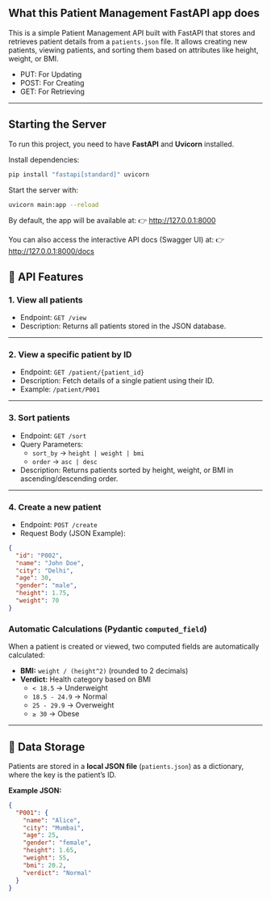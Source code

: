 ## What this Patient Management FastAPI app does

This is a simple Patient Management API built with FastAPI that stores and retrieves patient details from a `patients.json` file. It allows creating new patients, viewing patients, and sorting them based on attributes like height, weight, or BMI.

- PUT: For Updating
- POST: For Creating
- GET: For Retrieving 
---

## Starting the Server

To run this project, you need to have **FastAPI** and **Uvicorn** installed.

Install dependencies:
```bash
pip install "fastapi[standard]" uvicorn

```
Start the server with:
```bash
uvicorn main:app --reload
```

By default, the app will be available at:
👉 http://127.0.0.1:8000

You can also access the interactive API docs (Swagger UI) at:
👉 http://127.0.0.1:8000/docs

## 🚀 API Features

### 1. View all patients
- Endpoint: `GET /view`
- Description: Returns all patients stored in the JSON database.

---

### 2. View a specific patient by ID
- Endpoint: `GET /patient/{patient_id}`
- Description: Fetch details of a single patient using their ID.
- Example: `/patient/P001`

---

### 3. Sort patients
- Endpoint: `GET /sort`
- Query Parameters:
  - `sort_by` → `height | weight | bmi`
  - `order` → `asc | desc`
- Description: Returns patients sorted by height, weight, or BMI in ascending/descending order.

---

### 4. Create a new patient
- Endpoint: `POST /create`
- Request Body (JSON Example):
```json
{
  "id": "P002",
  "name": "John Doe",
  "city": "Delhi",
  "age": 30,
  "gender": "male",
  "height": 1.75,
  "weight": 70
}
```


### Automatic Calculations (Pydantic `computed_field`)

When a patient is created or viewed, two computed fields are automatically calculated:

- **BMI:** `weight / (height^2)` (rounded to 2 decimals)
- **Verdict:** Health category based on BMI
  - `< 18.5` → Underweight
  - `18.5 - 24.9` → Normal
  - `25 - 29.9` → Overweight
  - `≥ 30` → Obese

---

## 📂 Data Storage

Patients are stored in a **local JSON file** (`patients.json`) as a dictionary, where the key is the patient’s ID.

**Example JSON:**
```json
{
  "P001": {
    "name": "Alice",
    "city": "Mumbai",
    "age": 25,
    "gender": "female",
    "height": 1.65,
    "weight": 55,
    "bmi": 20.2,
    "verdict": "Normal"
  }
}
